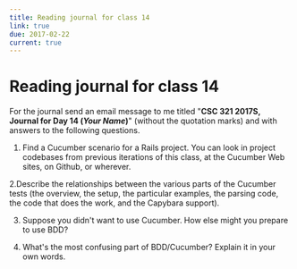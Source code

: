 ```yaml
---
title: Reading journal for class 14
link: true
due: 2017-02-22
current: true
---
```

Reading journal for class 14
============================

For the journal send an email message to me titled "**CSC 321 2017S,
Journal for Day 14 (*Your Name*)**" (without the quotation marks) and
with answers to the following questions.

1. Find a Cucumber scenario for a Rails project.  You can look in
project codebases from previous iterations of this class, at the Cucumber 
Web sites, on Github, or wherever.

2.Describe the relationships between the various parts of the Cucumber
tests (the overview, the setup, the particular examples, the parsing
code, the code that does the work, and the Capybara support).

3. Suppose you didn't want to use Cucumber.  How else might you prepare
to use BDD?

4. What's the most confusing part of BDD/Cucumber?  Explain it in
your own words.

